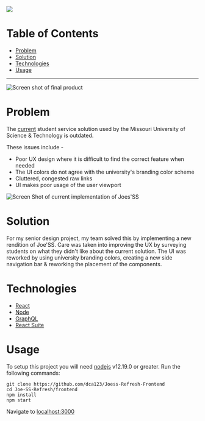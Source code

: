 
![](https://i.imgur.com/HpMehrs.png)
# Table of Contents
- [Problem](#problem)
- [Solution](#solution)
- [Technologies](#technologies)
- [Usage](#usage)

---
![Screen shot of final product](https://i.imgur.com/TbkWMaK.png)


# Problem
The [current](https://joess.mst.edu/) student service solution used by the Missouri University of Science & Technology is outdated. 

These issues include -
- Poor UX design where it is difficult to find the correct feature when needed
 - The UI colors do not agree with the university's branding color scheme
 - Cluttered, congested raw links
 - UI makes poor usage of the user viewport

![Screen Shot of current implementation of Joes'SS](https://i.imgur.com/CPQChfF.png)

# Solution
For my senior design project, my team solved this by implementing a new rendition of Joe'SS. Care was taken into improving the UX by surveying students on what they didn't like about the current solution. The UI was reworked by using university branding colors, creating a new side navigation bar & reworking the placement of the components.

# Technologies

 - [React](http://reactjs.org/)
 - [Node](https://nodejs.org/)
 - [GraphQL](https://graphql.org/)
 - [React Suite](https://rsuitejs.com/)

# Usage

To setup this project you will need [nodejs](https://nodejs.org/en/download/) v12.19.0 or greater.
Run the following commands: 

    git clone https://github.com/dca123/Joess-Refresh-Frontend    
    cd Joe-SS-Refresh/frontend
    npm install
    npm start

Navigate to [localhost:3000](http://localhost:3000/)
